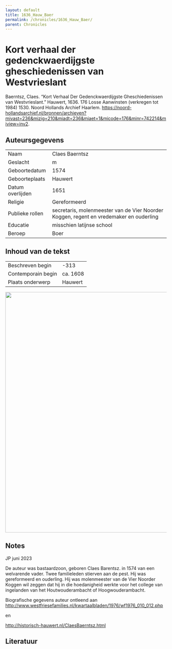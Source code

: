 ```yaml
---
layout: default
title: 1636_Hauw_Baer
permalink: /chronicles/1636_Hauw_Baer/
parent: Chronicles
--- 
```



# Kort verhaal der gedenckwaerdijgste gheschiedenissen van Westvrieslant 

Baerntsz, Claes. “Kort Verhaal Der Gedenckwaerdijgste Gheschiedenissen van Westvrieslant.” Hauwert, 1636. 176 Losse Aanwinsten (verkregen tot 1984) 1530. Noord Hollands Archief Haarlem. https://noord-hollandsarchief.nl/bronnen/archieven?mivast=236&mizig=210&miadt=236&miaet=1&micode=176&minr=742214&miview=inv2. 

## Auteursgegevens 

| | | 
| --------------- | --------------- | 
| Naam | Claes Baerntsz | 
| Geslacht | m | 
 | Geboortedatum | 1574 | 
| Geboorteplaats | Hauwert | 
| Datum overlijden | 1651 | 
| Religie | Gereformeerd | 
| Publieke rollen | secretaris, molenmeester van de Vier Noorder Koggen, regent en vredemaker en ouderling  | 
| Educatie | misschien latijnse school | 
| Beroep | Boer | 

## Inhoud van de tekst 

| | | 
| --------------- | --------------- | 
| Beschreven begin | -313 | 
| Contemporain begin | ca. 1608 | 
| Plaats onderwerp | Hauwert | 

[<img src="..\..\barplots_chronicles\1636_Hauw_Baer.jpg" width="750"/>](..\..\barplots_chronicles\1636_Hauw_Baer.jpg) 

## Notes 

JP juni 2023

De auteur was bastaardzoon, geboren Claes Barentsz.  in 1574 van een
welvarende vader. Twee familieleden stierven aan de pest. Hij was gereformeerd
en ouderling. Hij was molenmeester van de Vier Noorder Koggen wil zeggen dat
hij in die hoedanigheid werkte voor het college van ingelanden van het
Houtwouderambacht of Hoogwouderambacht.

Biografische gegevens auteur ontleend aan
<http://www.westfriesefamilies.nl/kwartaalbladen/1976/wf1976_010_012.php>

en

http://historisch-hauwert.nl/ClaesBaerntsz.html



## Literatuur 

